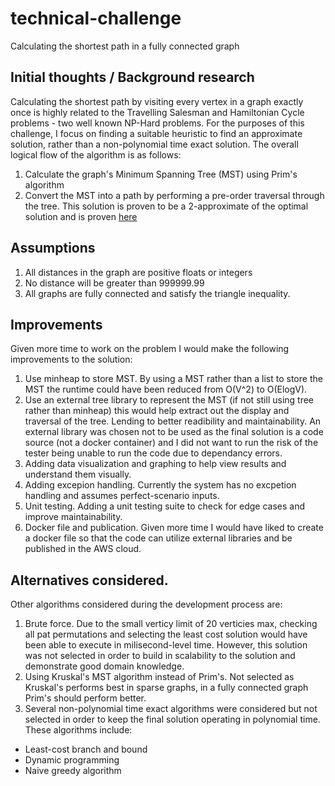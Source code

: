 # technical-challenge
Calculating the shortest path in a fully connected graph

## Initial thoughts / Background research
Calculating the shortest path by visiting every vertex in a graph exactly once is highly related to the Travelling Salesman and Hamiltonian Cycle problems - two well known NP-Hard problems.
For the purposes of this challenge, I focus on finding a suitable heuristic to find an approximate solution, rather than a non-polynomial time exact solution.
The overall logical flow of the algorithm is as follows:
1. Calculate the graph's Minimum Spanning Tree (MST) using Prim's algorithm
2. Convert the MST into a path by performing a pre-order traversal through the tree.
This solution is proven to be a 2-approximate of the optimal solution and is proven [here](https://www.geeksforgeeks.org/travelling-salesman-problem-set-2-approximate-using-mst/)
  
## Assumptions
1. All distances in the graph are positive floats or integers
2. No distance will be greater than 999999.99
3. All graphs are fully connected and satisfy the triangle inequality.

## Improvements
Given more time to work on the problem I would make the following improvements to the solution:
1. Use minheap to store MST. By using a MST rather than a list to store the MST the runtime could have been reduced from O(V^2) to O(ElogV).
2. Use an external tree library to represent the MST (if not still using tree rather than minheap) this would help extract out the display and traversal of the tree. Lending to better readibility and maintainability. An external library was chosen not to be used as the final solution is a code source (not a docker container) and I did not want to run the risk of the tester being unable to run the code due to dependancy errors.
3. Adding data visualization and graphing to help view results and understand them visually.
4. Adding excepion handling. Currently the system has no excpetion handling and assumes perfect-scenario inputs.
5. Unit testing. Adding a unit testing suite to check for edge cases and improve maintainability.
6. Docker file and publication. Given more time I would have liked to create a docker file so that the code can utilize external libraries and be published in the AWS cloud.

## Alternatives considered.
Other algorithms considered during the development process are:
1. Brute force. Due to the small verticy limit of 20 verticies max, checking all pat permutations and selecting the least cost solution would have been able to execute in milisecond-level time. However, this solution was not selected in order to build in scalability to the solution and demonstrate good domain knowledge.
2. Using Kruskal's MST algorithm instead of Prim's. Not selected as Kruskal's performs best in sparse graphs, in a fully connected graph Prim's should perform better.
3. Several non-polynomial time exact algorithms were considered but not selected in order to keep the final solution operating in polynomial time. These algorithms include:
  * Least-cost branch and bound 
  * Dynamic programming
  * Naive greedy algorithm
